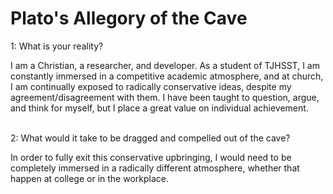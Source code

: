 # Plato's Allegory of the Cave
1: What is your reality?

I am a Christian, a researcher, and developer. As a student of TJHSST, I am constantly immersed in a competitive academic atmosphere, and at church, I am continually exposed to radically conservative ideas, despite my agreement/disagreement with them. I have been taught to question, argue, and think for myself, but I place a great value on individual achievement. 

\
2: What would it take to be dragged and compelled out of the cave? 

In order to fully exit this conservative upbringing, I would need to be completely immersed in a radically different atmosphere, whether that happen at college or in the workplace.

